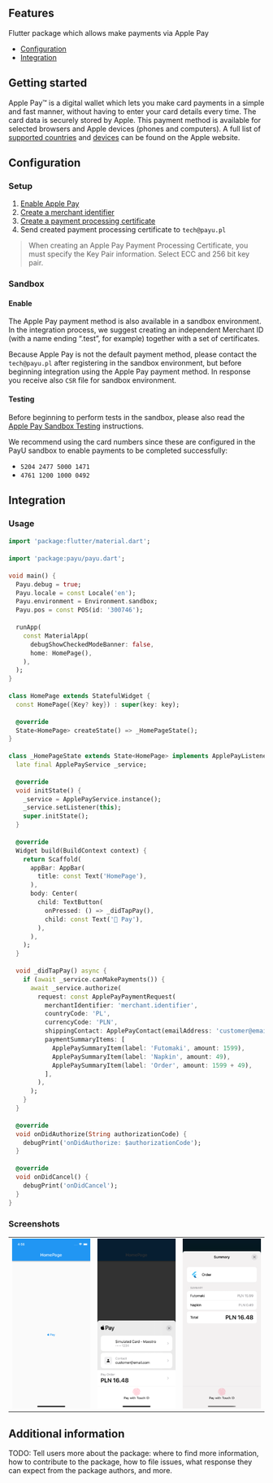 ## Features

Flutter package which allows make payments via Apple Pay

* [Configuration](#configuration)
* [Integration](#integration)

## Getting started

Apple Pay™ is a digital wallet which lets you make card payments in a simple and fast manner, without having to enter your card details every time. The card data is securely stored by Apple. This payment method is available for selected browsers and Apple devices (phones and computers). A full list of [supported countries](https://www.apple.com/ios/feature-availability/#apple-pay) and [devices](https://support.apple.com/en-us/HT208531) can be found on the Apple website.

<a id="configuration"></a> 

## Configuration

### Setup

1. [Enable Apple Pay](https://help.apple.com/xcode/mac/current/#/deva43983eb7?sub=dev44ce8ef13)
2. [Create a merchant identifier](https://help.apple.com/developer-account/#/devb2e62b839?sub=dev103e030bb)
3. [Create a payment processing certificate](https://help.apple.com/developer-account/#/devb2e62b839?sub=devf31990e3f)
4. Send created payment processing certificate to `tech@payu.pl`

> When creating an Apple Pay Payment Processing Certificate, you must specify the Key Pair information. Select ECC and 256 bit key pair.

### Sandbox

#### Enable

The Apple Pay payment method is also available in a sandbox environment. In the integration process, we suggest creating an independent Merchant ID (with a name ending “.test”, for example) together with a set of certificates.

Because Apple Pay is not the default payment method, please contact the `tech@payu.pl` after registering in the sandbox environment, but before beginning integration using the Apple Pay payment method. In response you receive also `CSR` file for sandbox environment.

#### Testing

Before beginning to perform tests in the sandbox, please also read the [Apple Pay Sandbox Testing](https://developer.apple.com/apple-pay/sandbox-testing/) instructions.

We recommend using the card numbers since these are configured in the PayU sandbox to enable payments to be completed successfully:

- `5204 2477 5000 1471`
- `4761 1200 1000 0492`

<a id="integration"></a> 

## Integration

### Usage
```dart
import 'package:flutter/material.dart';

import 'package:payu/payu.dart';

void main() {
  Payu.debug = true;
  Payu.locale = const Locale('en');
  Payu.environment = Environment.sandbox;
  Payu.pos = const POS(id: '300746');

  runApp(
    const MaterialApp(
      debugShowCheckedModeBanner: false,
      home: HomePage(),
    ),
  );
}

class HomePage extends StatefulWidget {
  const HomePage({Key? key}) : super(key: key);

  @override
  State<HomePage> createState() => _HomePageState();
}

class _HomePageState extends State<HomePage> implements ApplePayListener {
  late final ApplePayService _service;

  @override
  void initState() {
    _service = ApplePayService.instance();
    _service.setListener(this);
    super.initState();
  }

  @override
  Widget build(BuildContext context) {
    return Scaffold(
      appBar: AppBar(
        title: const Text('HomePage'),
      ),
      body: Center(
        child: TextButton(
          onPressed: () => _didTapPay(),
          child: const Text(' Pay'),
        ),
      ),
    );
  }

  void _didTapPay() async {
    if (await _service.canMakePayments()) {
      await _service.authorize(
        request: const ApplePayPaymentRequest(
          merchantIdentifier: 'merchant.identifier',
          countryCode: 'PL',
          currencyCode: 'PLN',
          shippingContact: ApplePayContact(emailAddress: 'customer@email.com'),
          paymentSummaryItems: [
            ApplePaySummaryItem(label: 'Futomaki', amount: 1599),
            ApplePaySummaryItem(label: 'Napkin', amount: 49),
            ApplePaySummaryItem(label: 'Order', amount: 1599 + 49),
          ],
        ),
      );
    }
  }

  @override
  void onDidAuthorize(String authorizationCode) {
    debugPrint('onDidAuthorize: $authorizationCode');
  }

  @override
  void onDidCancel() {
    debugPrint('onDidCancel');
  }
}
```

### Screenshots

|  |  |  |
| ----------- | ----------- | ----------- |
|![](docs/screenshots/payu_apple_pay_1.png)|![](docs/screenshots/payu_apple_pay_2.png)|![](docs/screenshots/payu_apple_pay_3.png)|

## Additional information

TODO: Tell users more about the package: where to find more information, how to 
contribute to the package, how to file issues, what response they can expect 
from the package authors, and more.